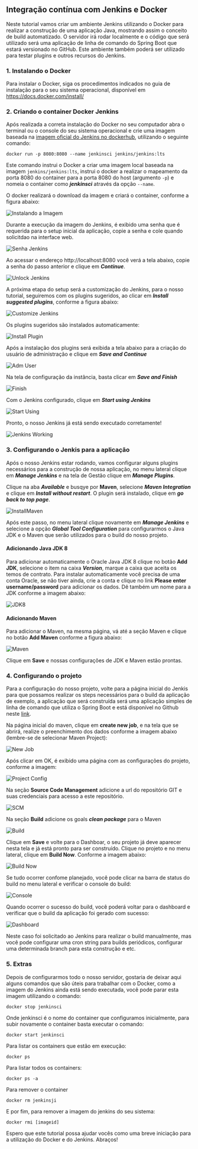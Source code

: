 ## Integração contínua com Jenkins e Docker

Neste tutorial vamos criar um ambiente Jenkins utilizando o Docker para realizar a construção de uma aplicação Java, mostrando assim o conceito de build automatizado. O servidor irá rodar localmente e o código que será utilizado será uma aplicação de linha de comando do Spring Boot que estará versionado no GitHub. Este ambiente também poderá ser utilizado para testar plugins e outros recursos do Jenkins.

### 1. Instalando o Docker

Para instalar o Docker, siga os procedimentos indicados no guia de instalação para o seu sistema operacional, disponível em https://docs.docker.com/install/

### 2. Criando o container Docker Jenkins

Após realizada a correta instalação do Docker no seu computador abra o terminal ou o console do seu sistema operacional e crie uma imagem baseada na [imagem oficial do Jenkins no dockerhub](https://hub.docker.com/_/jenkins), utilizando o seguinte comando:

```
docker run -p 8080:8080 --name jenkinsci jenkins/jenkins:lts
```

Este comando instrui o Docker a criar uma imagem local baseada na imagem ```jenkins/jenkins:lts```, instrui o docker a realizar o mapeamento da porta 8080 do container para a porta 8080 do host (argumento ```-p```) e nomeia o container como ***jenkinsci*** através da opção ```--name```.

O docker realizará o download da imagem e criará o container, conforme a figura abaixo:

![Instalando a Imagem](01.jpg)

Durante a execução da imagem do Jenkins, é exibido uma senha que é requerida para o setup inicial da aplicação, copie a senha e cole quando solicitdao na interface web.

![Senha Jenkins](02.jpg)

Ao acessar o endereço http://localhost:8080 você verá a tela abaixo, copie a senha do passo anterior e clique em ***Continue***.

![Unlock Jenkins](03.jpg)

A próxima etapa do setup será a customização do Jenkins, para o nosso tutorial, seguiremos com os plugins sugeridos, ao clicar em ***Install suggested plugins***, conforme a figura abaixo:

![Customize Jenkins](04.jpg)

Os plugins sugeridos são instalados automaticamente:

![Install Plugin](05.jpg)

Após a instalação dos plugins será exibida a tela abaixo para a criação do usuário de administração e clique em ***Save and Continue***

![Adm User](06.jpg)

Na tela de configuração da instância, basta clicar em ***Save and Finish***

![Finish](07.jpg)

Com o Jenkins configurado, clique em ***Start using Jenkins***

![Start Using](08.jpg)

Pronto, o nosso Jenkins já está sendo executado corretamente!

![Jenkins Working](09.jpg)

### 3. Configurando o Jenkis para a aplicação

Após o nosso Jenkins estar rodando, vamos configurar alguns plugins necessários para a construção de nossa aplicação, no menu lateral clique em ***Manage Jenkins*** e na tela de Gestão clique em ***Manage Plugins***.

Clique na aba ***Available*** e busqye por **Maven**, selecione ***Maven Integration*** e clique em ***Install without restart***. O plugin será instalado, clique em ***go back to top page***.

![InstallMaven](10.jpg)

Após este passo, no menu lateral clique novamente em ***Manage Jenkins*** e selecione a opção ***Global Tool Configuration*** para configurarmos o Java JDK e o Maven que serão utilizados para o build do nosso projeto.

#### Adicionando Java JDK 8

Para adicionar automaticamente o Oracle Java JDK 8 clique no botão **Add JDK**, selecione o item na caixa ***Version***, marque a caixa que aceita os temos de contrato. Para instalar automaticamente você precisa de uma conta Oracle, se não tiver ainda, crie a conta e clique no link **Please enter username/password** para adicionar os dados. Dê também um nome para a JDK conforme a imagem abaixo:

![JDK8](11.jpg)

#### Adicionando Maven

Para adicionar o Maven, na mesma página, vá até a seção Maven e clique no botão **Add Maven** conforme a figura abaixo:

![Maven](12.jpg)

Clique em **Save** e nossas configurações de JDK e Maven estão prontas.

### 4. Configurando o projeto

Para a configuração do nosso projeto, volte para a página inicial do Jenkis para que possamos realizar os steps necessários para o build da aplicação de exemplo, a aplicação que será construída será uma aplicação simples de linha de comando que utiliza o Spring Boot e está disponível no Github neste [link](https://github.com/jotajr/exampleci).

Na página inicial do maven, clique em **create new job**, e na tela que se abrirá, realize o preenchimento dos dados conforme a imagem abaixo (lembre-se de selecionar Maven Project):

![New Job](13.jpg)

Após clicar em OK, é exibido uma página com as configurações do projeto, conforme a imagem:

![Project Config](14.jpg)

Na seção **Source Code Management** adicione a url do repositório GIT e suas credenciais para acesso a este repositório.

![SCM](15.jpg)

Na seção **Build** adicione os goals ***clean package*** para o Maven

![Build](16.jpg)

Clique em **Save** e volte para o Dashboar, o seu projeto já deve aparecer nesta tela e já está pronto para ser construído. Clique no projeto e no menu lateral, clique em **Build Now**. Conforme a imagem abaixo:

![Build Now](17.jpg)

Se tudo ocorrer confome planejado, você pode clicar na barra de status do build no menu lateral e verificar o console do build:

![Console](18.jpg)

Quando ocorrer o sucesso do build, você poderá voltar para o dashboard e verificar que o build da aplicação foi gerado com sucesso:

![Dashboard](19.jpg)

Neste caso foi solicitado ao Jenkins para realizar o build manualmente, mas você pode configurar uma cron string para builds periódicos, configurar uma determinada branch para esta construção e etc.

### 5. Extras

Depois de configurarmos todo o nosso servidor, gostaria de deixar aqui alguns comandos que são úteis para trabalhar com o Docker, como a imagem do Jenkins ainda está sendo executada, você pode parar esta imagem utilizando o comando:

```
docker stop jenkinsci
```

Onde jenkinsci é o nome do container que configuramos inicialmente, para subir novamente o container basta executar o comando:

```
docker start jenkinsci
```

Para listar os containers que estão em execução:

```
docker ps
```

Para listar todos os containers:

```
docker ps -a
```

Para remover o container

```
docker rm jenkinsji
```

E por fim, para remover a imagem do jenkins do seu sistema:

```
docker rmi [imageid]
```

Espero que este tutorial possa ajudar vocês como uma breve iniciação para a utilização do Docker e do Jenkins. Abraços!